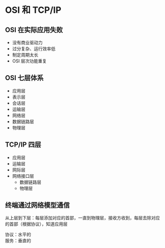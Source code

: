 # OSI 和 TCP/IP

## OSI 在实际应用失败

- 没有商业驱动力
- 过分复杂、运行效率低
- 制定周期太长
- OSI 层次功能重复

## OSI 七层体系

- 应用层
- 表示层
- 会话层
- 运输层
- 网络层
- 数据链路层
- 物理层

## TCP/IP 四层

- 应用层
- 运输层
- 网际层
- 网络接口层
  - 数据链路层
  - 物理层

## 终端通过网络模型通信

从上层到下层：每层添加对应的首部，一直到物理层，接收方收到，每层去除对应的首部（根据协议），知道应用层

协议：水平的  
服务：垂直的
